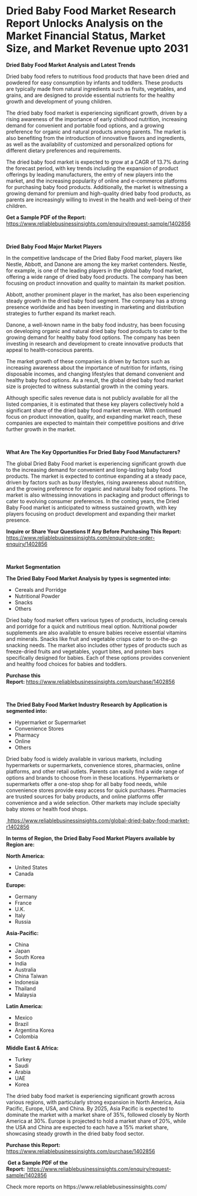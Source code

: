 <p><h1>Dried Baby Food Market Research Report Unlocks Analysis on the Market Financial Status, Market Size, and Market Revenue upto 2031</h1></p><p><strong>Dried Baby Food Market Analysis and Latest Trends</strong></p>
<p><p>Dried baby food refers to nutritious food products that have been dried and powdered for easy consumption by infants and toddlers. These products are typically made from natural ingredients such as fruits, vegetables, and grains, and are designed to provide essential nutrients for the healthy growth and development of young children.</p><p>The dried baby food market is experiencing significant growth, driven by a rising awareness of the importance of early childhood nutrition, increasing demand for convenient and portable food options, and a growing preference for organic and natural products among parents. The market is also benefiting from the introduction of innovative flavors and ingredients, as well as the availability of customized and personalized options for different dietary preferences and requirements.</p><p>The dried baby food market is expected to grow at a CAGR of 13.7% during the forecast period, with key trends including the expansion of product offerings by leading manufacturers, the entry of new players into the market, and the increasing popularity of online and e-commerce platforms for purchasing baby food products. Additionally, the market is witnessing a growing demand for premium and high-quality dried baby food products, as parents are increasingly willing to invest in the health and well-being of their children.</p></p>
<p><strong>Get a Sample PDF of the Report:&nbsp;</strong> <a href="https://www.reliablebusinessinsights.com/enquiry/request-sample/1402856">https://www.reliablebusinessinsights.com/enquiry/request-sample/1402856</a></p>
<p>&nbsp;</p>
<p><strong>Dried Baby Food Major Market Players</strong></p>
<p><p>In the competitive landscape of the Dried Baby Food market, players like Nestle, Abbott, and Danone are among the key market contenders. Nestle, for example, is one of the leading players in the global baby food market, offering a wide range of dried baby food products. The company has been focusing on product innovation and quality to maintain its market position.</p><p>Abbott, another prominent player in the market, has also been experiencing steady growth in the dried baby food segment. The company has a strong presence worldwide and has been investing in marketing and distribution strategies to further expand its market reach.</p><p>Danone, a well-known name in the baby food industry, has been focusing on developing organic and natural dried baby food products to cater to the growing demand for healthy baby food options. The company has been investing in research and development to create innovative products that appeal to health-conscious parents.</p><p>The market growth of these companies is driven by factors such as increasing awareness about the importance of nutrition for infants, rising disposable incomes, and changing lifestyles that demand convenient and healthy baby food options. As a result, the global dried baby food market size is projected to witness substantial growth in the coming years.</p><p>Although specific sales revenue data is not publicly available for all the listed companies, it is estimated that these key players collectively hold a significant share of the dried baby food market revenue. With continued focus on product innovation, quality, and expanding market reach, these companies are expected to maintain their competitive positions and drive further growth in the market.</p></p>
<p>&nbsp;</p>
<p><strong>What Are The Key Opportunities For Dried Baby Food Manufacturers?</strong></p>
<p><p>The global Dried Baby Food market is experiencing significant growth due to the increasing demand for convenient and long-lasting baby food products. The market is expected to continue expanding at a steady pace, driven by factors such as busy lifestyles, rising awareness about nutrition, and the growing preference for organic and natural baby food options. The market is also witnessing innovations in packaging and product offerings to cater to evolving consumer preferences. In the coming years, the Dried Baby Food market is anticipated to witness sustained growth, with key players focusing on product development and expanding their market presence.</p></p>
<p><strong>Inquire or Share Your Questions If Any Before Purchasing This Report:</strong> <a href="https://www.reliablebusinessinsights.com/enquiry/pre-order-enquiry/1402856">https://www.reliablebusinessinsights.com/enquiry/pre-order-enquiry/1402856</a></p>
<p>&nbsp;</p>
<p><strong>Market Segmentation</strong></p>
<p><strong>The Dried Baby Food Market Analysis by types is segmented into:</strong></p>
<p><ul><li>Cereals and Porridge</li><li>Nutritional Powder</li><li>Snacks</li><li>Others</li></ul></p>
<p><p>Dried baby food market offers various types of products, including cereals and porridge for a quick and nutritious meal option. Nutritional powder supplements are also available to ensure babies receive essential vitamins and minerals. Snacks like fruit and vegetable crisps cater to on-the-go snacking needs. The market also includes other types of products such as freeze-dried fruits and vegetables, yogurt bites, and protein bars specifically designed for babies. Each of these options provides convenient and healthy food choices for babies and toddlers.</p></p>
<p><strong>Purchase this Report:&nbsp;</strong><a href="https://www.reliablebusinessinsights.com/purchase/1402856">https://www.reliablebusinessinsights.com/purchase/1402856</a></p>
<p>&nbsp;</p>
<p><strong>The Dried Baby Food Market Industry Research by Application is segmented into:</strong></p>
<p><ul><li>Hypermarket or Supermarket</li><li>Convenience Stores</li><li>Pharmacy</li><li>Online</li><li>Others</li></ul></p>
<p><p>Dried baby food is widely available in various markets, including hypermarkets or supermarkets, convenience stores, pharmacies, online platforms, and other retail outlets. Parents can easily find a wide range of options and brands to choose from in these locations. Hypermarkets or supermarkets offer a one-stop shop for all baby food needs, while convenience stores provide easy access for quick purchases. Pharmacies are trusted sources for baby products, and online platforms offer convenience and a wide selection. Other markets may include specialty baby stores or health food shops.</p></p>
<p><a href="https://www.reliablebusinessinsights.com/global-dried-baby-food-market-r1402856">&nbsp;https://www.reliablebusinessinsights.com/global-dried-baby-food-market-r1402856</a></p>
<p><strong>In terms of Region, the Dried Baby Food Market Players available by Region are:</strong></p>
<p>
    <p> <strong> North America: </strong>
        <ul>
            <li>United States</li>
            <li>Canada</li>
        </ul>
        </p> 
    <p> <strong> Europe: </strong>
        <ul>
            <li>Germany</li>
            <li>France</li>
            <li>U.K.</li>
            <li>Italy</li>
            <li>Russia</li>
        </ul>
        </p> 
    <p> <strong> Asia-Pacific: </strong>
        <ul>
            <li>China</li>
            <li>Japan</li>
            <li>South Korea</li>
            <li>India</li>
            <li>Australia</li>
            <li>China Taiwan</li>
            <li>Indonesia</li>
            <li>Thailand</li>
            <li>Malaysia</li>
        </ul>
        </p> 
    <p> <strong> Latin America: </strong>
        <ul>
            <li>Mexico</li>
            <li>Brazil</li>
            <li>Argentina Korea</li>
            <li>Colombia</li>
        </ul>
        </p> 
    <p> <strong> Middle East & Africa: </strong>
        <ul>
            <li>Turkey</li>
            <li>Saudi</li>
            <li>Arabia</li>
            <li>UAE</li>
            <li>Korea</li>
        </ul>
    </p>
    </p>
<p><p>The dried baby food market is experiencing significant growth across various regions, with particularly strong expansion in North America, Asia Pacific, Europe, USA, and China. By 2025, Asia Pacific is expected to dominate the market with a market share of 35%, followed closely by North America at 30%. Europe is projected to hold a market share of 20%, while the USA and China are expected to each have a 15% market share, showcasing steady growth in the dried baby food sector.</p></p>
<p><strong>Purchase this Report: </strong><a href="https://www.reliablebusinessinsights.com/purchase/1402856">https://www.reliablebusinessinsights.com/purchase/1402856</a></p>
<p>&nbsp;<strong>Get a Sample PDF of the Report:&nbsp;&nbsp;</strong><a href="https://www.reliablebusinessinsights.com/enquiry/request-sample/1402856">https://www.reliablebusinessinsights.com/enquiry/request-sample/1402856</a></p>
<p><strong></strong></p>
<p>Check more reports on https://www.reliablebusinessinsights.com/</p>